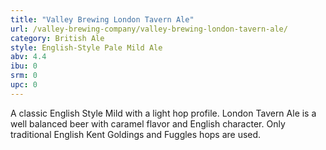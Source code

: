 ```yaml
---
title: "Valley Brewing London Tavern Ale"
url: /valley-brewing-company/valley-brewing-london-tavern-ale/
category: British Ale
style: English-Style Pale Mild Ale
abv: 4.4
ibu: 0
srm: 0
upc: 0
---
```

A classic English Style Mild with a light hop profile. London Tavern Ale is a well balanced beer with caramel flavor and English character. Only traditional English Kent Goldings and Fuggles hops are used.
